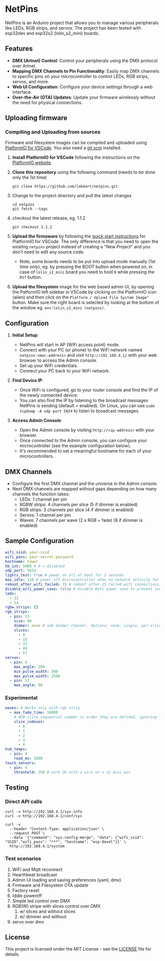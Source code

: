 # NetPins

NetPins is an Arduino project that allows you to manage various peripherals like LEDs, RGB strips, and servos. The project has been tested with esp32dev and esp32s2 (lolin_s2_mini) boards. 

## Features

- **DMX (Artnet) Control**: Control your peripherals using the DMX protocol over Artnet.
- **Mapping DMX Channels to Pin Functionality**: Easily map DMX channels to specific pins on your microcontroller to control LEDs, RGB strips, servos, and more.
- **Web UI Configuration**: Configure your device settings through a web interface.
- **Over-the-Air (OTA) Updates**: Update your firmware wirelessly without the need for physical connections.

## Uploading firmware

### Compiling and Uploading from sources

Firmware and filesystem images can be compiled and uploaded using [PlatformIO for VSCode](https://docs.platformio.org/en/latest/integration/ide/vscode.html#ide-vscode).
You also need a [git scm](https://git-scm.com/) installed.

1. **Install PlatformIO for VSCode** following the instructions on the [PlatformIO website](https://docs.platformio.org/en/latest/integration/ide/vscode.html#installation).

1. **Clone this repository** using the following command (needs to be done only the 1st time)
    ```
    git clone https://github.com/lab4art/netpins.git
    ```

1. Change to the project directory and pull the latest changes
    ```
    cd netpins
    git fetch --tags
    ```

1. checkout the latest release, eg. 1.1.2
    ```
    git checkout 1.1.2
    ```

1. **Upload the firmaware** by following the [quick start instructions](https://docs.platformio.org/en/latest/integration/ide/vscode.html#quick-start) for PlatformIO for VSCode. The only difference is that you need to open the existing `netpins` project instead of creating a "New Project" and you don't need to edit any source code.
     
     - Note, some boards needs to be put into upload mode manually (1st time only), eg. by pressing the BOOT button when powered on, in case of `lolin_s2_mini` board you need to hold `0` while pressing the `RST` button.

1. **Upload the filesystem** image for the web based admin UI, by opening the PatformIO left sidebar in VSCode by clicking on the PlatformIO icon (alien) and then click on the `Platform / Upload File System Image"` button. Make sure the right board is selected by looking at the bottom of the window eg. `env:lolin_s2_mini (netpins)`.


## Configuration

1. **Initial Setup**:
   - NetPins will start in AP (WiFi access point) mode.
   - Connect with your PC (or phone) to the WiFi network named `netpins-<mac-address>` and visit `http://192.168.4.1/` with your web browser to access the Admin console.
   - Set up your WiFi credentials.
   - Connect your PC back to your WiFi network.

2. **Find Device IP**:
   - Once WiFi is configured, go to your router console and find the IP of the newly connected device.
   - You can also find the IP by listening to the broadcast messages NetPins is sending (default = enabled). On Linux, you can use `sudo tcpdump -A udp port 5824` to listen to broadcast messages.

3. **Access Admin Console**:
   - Open the Admin console by visiting `http://<ip-address>` with your browser.
   - Once connected to the Admin console, you can configure your microcontroller (see the example configuration below).
   - It's recommended to set a meaningful hostname for each of your microcontrollers.

## DMX Channels

- Configure the first DMX channel and the universe in the Admin console.
- Next DMX channels are mapped without gaps depending on how many channels the function takes:
  - LEDs: 1 channel per pin
  - RGBW strips: 4 channels per slice (5 if dimmer is enabled)
  - RGB strips: 3 channels per slice (4 if dimmer is enabled)
  - Servos: 1 channel per pin
  - Waves: 7 channels per wave (2 x RGB + fade) (8 if dimmer is enabled)

## Sample Configuration

```yaml
wifi_ssid: your-ssid
wifi_pass: your-secret-password
hostname: tower
hb_int: 5000 # 0 = disabled
udp_port: 5824
lights_test: true # power on all at boot for 2 seconds
max_idle: 120 # power off microcontroller when no network activity for N minutes
reboot_after_wifi_failed: 15 # reboot after 15 failed wifi connections, 0 means no reboot
disable_wifi_power_save: false # disable WiFi power save to prevent led flicering on "poor" power connection
leds:
  - 13
  - 14
rgbw_strips: []
rgb_strips:
  - pin: 13
    size: 60
    dimmer: none # add dimmer channel. Options: none, single, per-slice
    slices:
      - 0
      - 15
      - 33
      - 49
      - 57
servos:
  - pin: 4
    max_angle: 180
    min_pulse_width: 500
    max_pulse_width: 2500
  - pin: 13
    max_angle: 90
```

### Experimental
```yaml
waves: # Works only with rgb strip
  - max_fade_time: 10000
    # RGB slice sequential number in order they are defined, ignoring "pin groups"
    slice_indexes:
      - 0
      - 1
      - 2
      - 3
      - 4
hum_temps:
  - pin: 4
    read_ms: 1000
touch_sensors:
  - pin: 4
    threshold: 250 # work ok with a wire on a s2_mini pin
```

## Testing

### Direct API calls

    curl -v http://192.168.4.1/sys-info
    curl -v http://192.168.4.1/conf/sys

    curl -v 
      --header "Content-Type: application/json" \
      --request POST \
      --data '{"command": "sys-config-merge", "data": {"wifi_ssid": "SSID","wifi_pass": "***", "hostname": "esp-devel"}}' \
      http://192.168.4.1/system

### Test scenarios

1. WiFi and Mqtt reconnect
1. Hearthbeat broadcast
1. Admin UI loading and saving preferences (yaml, dmx)
1. Firmware and Filesystem OTA update
1. Factory reset
1. Iddle poweroff
1. Simple led control over DMX
1. RGB(W) stripe with slices control over DMX
   1. w/ slices and without slices
   1. w/ dimmer and without
1. servo over dmx


## License

This project is licensed under the MIT License - see the [LICENSE](LICENSE) file for details.

